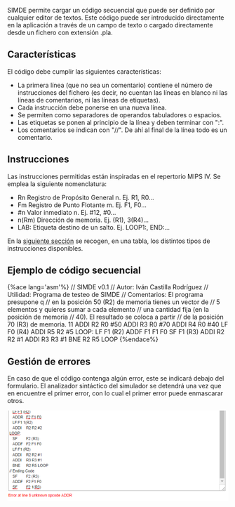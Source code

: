 SIMDE permite cargar un código secuencial que puede ser definido por cualquier editor de textos. Este código puede ser introducido directamente en la aplicación a través de un campo de texto o cargado directamente desde un fichero con extensión .pla.

## Características

El código debe cumplir las siguientes características:
* La primera línea (que no sea un comentario) contiene el número de instrucciones del fichero (es decir, no cuentan las líneas en blanco ni las líneas de comentarios, ni las líneas de etiquetas).
* Cada instrucción debe ponerse en una nueva línea.
* Se permiten como separadores de operandos tabuladores o espacios.
* Las etiquetas se ponen al principio de la línea y deben terminar con ":".
* Los comentarios se indican con  "//". De ahí al final de la línea todo es un comentario.

## Instrucciones

Las instrucciones permitidas están inspiradas en el repertorio MIPS IV. Se emplea la siguiente nomenclatura:

* Rn Registro de Propósito General n. 
	Ej.  R1, R0...
* Fm Registro de Punto Flotante m. 
	Ej.  F1, F0...
* \#n Valor inmediato n. 
	Ej.  #12, #0...
* n(Rm) Dirección de memoria. 
	Ej.  (R1), 3(R4)...
* LAB: Etiqueta destino de un salto. 
	Ej.  LOOP1:, END:...


En la [siguiente sección](./instruction-set.md) se recogen, en una tabla, los distintos tipos de instrucciones disponibles.

## Ejemplo de código secuencial

{%ace lang='asm'%}
// SIMDE v0.1
// Autor: Iván Castilla Rodríguez
// Utilidad: Programa de testeo de SIMDE
// Comentarios: El programa presupone q 
// en la posición 50 (R2) de memoria tienes un vector de
// 5 elementos y quieres sumar a cada elemento 
// una cantidad fija (en la posición de memoria
// 40). El resultado se coloca a partir 
// de la posición 70 (R3) de memoria.
11
	ADDI	R2 R0 #50
	ADDI	R3 R0 #70
	ADDI	R4 R0 #40
	LF		F0 (R4)
	ADDI	R5 R2 #5
LOOP:
	LF 		F1 (R2)
	ADDF	F1 F1 F0
	SF		F1 (R3)
	ADDI 	R2 R2 #1
	ADDI	R3 R3 #1
	BNE		R2 R5 LOOP
{%endace%}

## Gestión de errores

En caso de que el código contenga algún error, este se indicará debajo del formulario. El analizador sintáctico del simulador se detendrá una vez que en encuentre el primer error, con lo cual el primer error puede enmascarar otros.

![](../imgs/code-error.png)